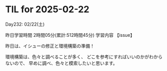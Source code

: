 # TIL for 2025-02-22
Day232: 02/22(土)

昨日学習時間 2時間05分(累計:512時間45分)
学習内容 【issue】

昨日は、イシューの修正と環境構築の準備！

環境構築は、色々と調べることが多く、
どこを参考にすればいいのかがわからないので、
早めに調べ、色々と模索したいと思います。